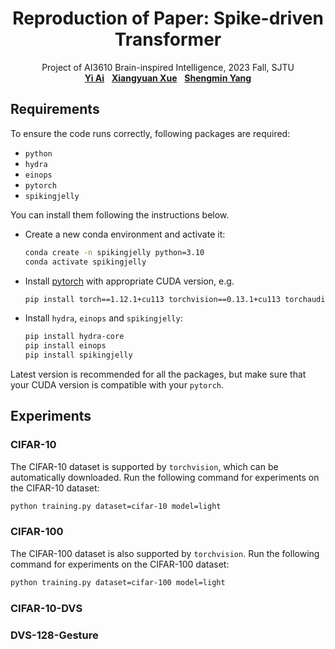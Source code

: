 <h1 align="center">
Reproduction of Paper: Spike-driven Transformer
</h1>
<p align="center">
    Project of AI3610 Brain-inspired Intelligence, 2023 Fall, SJTU
    <br />
    <a href="https://github.com/Ark-ike"><strong>Yi Ai</strong></a>
    &nbsp;
    <a href="https://github.com/xxyQwQ"><strong>Xiangyuan Xue</strong></a>
    &nbsp;
    <a href="https://github.com/YsmmsY"><strong>Shengmin Yang</strong></a>
    <br />
</p>

## Requirements

To ensure the code runs correctly, following packages are required:

* `python`
* `hydra`
* `einops`
* `pytorch`
* `spikingjelly`

You can install them following the instructions below.

* Create a new conda environment and activate it:
  
    ```bash
    conda create -n spikingjelly python=3.10
    conda activate spikingjelly
    ```

* Install [pytorch](https://pytorch.org/get-started/previous-versions/) with appropriate CUDA version, e.g.
  
    ```bash
    pip install torch==1.12.1+cu113 torchvision==0.13.1+cu113 torchaudio==0.12.1 --extra-index-url https://download.pytorch.org/whl/cu113
    ```

* Install `hydra`, `einops` and `spikingjelly`:
  
    ```bash
    pip install hydra-core
    pip install einops
    pip install spikingjelly
    ```

Latest version is recommended for all the packages, but make sure that your CUDA version is compatible with your `pytorch`.

## Experiments

### CIFAR-10

The CIFAR-10 dataset is supported by `torchvision`, which can be automatically downloaded. Run the following command for experiments on the CIFAR-10 dataset:

```bash
python training.py dataset=cifar-10 model=light
```

### CIFAR-100

The CIFAR-100 dataset is also supported by `torchvision`. Run the following command for experiments on the CIFAR-100 dataset:

```bash
python training.py dataset=cifar-100 model=light
```

### CIFAR-10-DVS

### DVS-128-Gesture